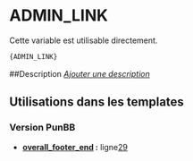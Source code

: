 # ADMIN_LINK


Cette variable est utilisable directement.

```html
{ADMIN_LINK}
```

##Description
[*Ajouter une description*](https://fa-tvars.appspot.com/var/ADMIN_LINK)

## Utilisations dans les templates

### Version PunBB
* __[overall_footer_end](../tpl/var/punbb/overall_footer_end.md#readme) :__ ligne[29](../tpl/src/punbb/overall_footer_end.tpl#L29)